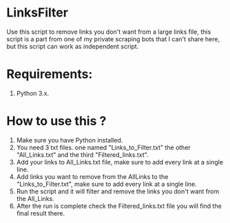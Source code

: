 # LinksFilter
Use this script to remove links you don't want from a large links file, this script is a part from one of my private scraping bots that I can't share here, but this script can work as independent script.

# Requirements:
1. Python 3.x.

# How to use this ?
1. Make sure you have Python installed.
2. You need 3 txt files. one named "Links_to_Filter.txt" the other "All_Links.txt" and the third "Filtered_links.txt".
3. Add your links to All_Links.txt file, make sure to add every link at a single line.
4. Add links you want to remove from the AllLinks to the "Links_to_Filter.txt", make sure to add every link at a single line.
5. Run the script and it will filter and remove the links you don't want from the All_Links.
6. After the run is complete check the Filtered_links.txt file you will find the final result there.
